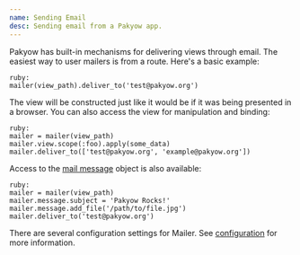 ```yaml
---
name: Sending Email
desc: Sending email from a Pakyow app.
---
```


Pakyow has built-in mechanisms for delivering views through email. The easiest way to user mailers is from a route. Here's a basic example:

	ruby:
	mailer(view_path).deliver_to('test@pakyow.org')

The view will be constructed just like it would be if it was being presented in a browser. You can also access the view for manipulation and binding:

	ruby:
	mailer = mailer(view_path)
	mailer.view.scope(:foo).apply(some_data)
	mailer.deliver_to(['test@pakyow.org', 'example@pakyow.org'])

Access to the [mail message](https://github.com/mikel/mail) object is also available:

	ruby:
	mailer = mailer(view_path)
	mailer.message.subject = 'Pakyow Rocks!'
	mailer.message.add_file('/path/to/file.jpg')
	mailer.deliver_to('test@pakyow.org')

There are several configuration settings for Mailer. See [configuration](/docs/configuration) for more information.
